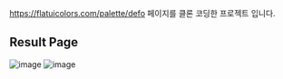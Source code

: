 https://flatuicolors.com/palette/defo 페이지를 클론 코딩한 프로젝트 입니다. 

## Result Page

![image](https://user-images.githubusercontent.com/28224655/127423252-71eae243-d27f-41c7-bcf5-66ec9c1e070b.png)
![image](https://user-images.githubusercontent.com/28224655/127423704-1af9bca2-ffe1-4904-a21a-7d6386c275e7.png)
